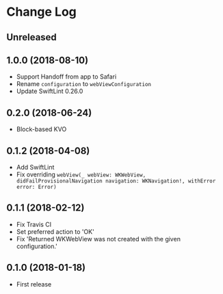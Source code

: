 # Change Log

## Unreleased

## 1.0.0 (2018-08-10)

* Support Handoff from app to Safari
* Rename `configuration` to `webViewConfiguration`
* Update SwiftLint 0.26.0

## 0.2.0 (2018-06-24)

* Block-based KVO

## 0.1.2 (2018-04-08)

* Add SwiftLint
* Fix overriding `webView(_ webView: WKWebView, didFailProvisionalNavigation navigation: WKNavigation!, withError error: Error)`

## 0.1.1 (2018-02-12)

* Fix Travis CI
* Set preferred action to 'OK'
* Fix 'Returned WKWebView was not created with the given configuration.'

## 0.1.0 (2018-01-18)

* First release
